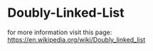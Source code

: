 # Doubly-Linked-List


for more information visit this page:
https://en.wikipedia.org/wiki/Doubly_linked_list
